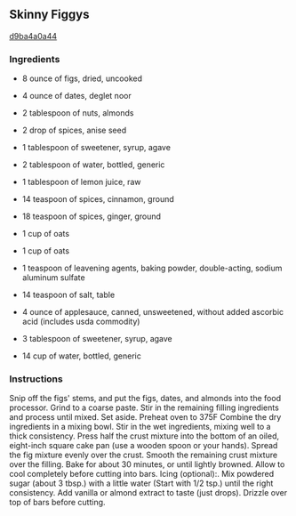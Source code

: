 ## Skinny Figgys

[d9ba4a0a44](http://www.food.com/recipe/skinny-figgys-363050)

### Ingredients

 - 8 ounce of figs, dried, uncooked

 - 4 ounce of dates, deglet noor

 - 2 tablespoon of nuts, almonds

 - 2 drop of spices, anise seed

 - 1 tablespoon of sweetener, syrup, agave

 - 2 tablespoon of water, bottled, generic

 - 1 tablespoon of lemon juice, raw

 - 14 teaspoon of spices, cinnamon, ground

 - 18 teaspoon of spices, ginger, ground

 - 1 cup of oats

 - 1 cup of oats

 - 1 teaspoon of leavening agents, baking powder, double-acting, sodium aluminum sulfate

 - 14 teaspoon of salt, table

 - 4 ounce of applesauce, canned, unsweetened, without added ascorbic acid (includes usda commodity)

 - 3 tablespoon of sweetener, syrup, agave

 - 14 cup of water, bottled, generic

### Instructions

Snip off the figs' stems, and put the figs, dates, and almonds into the food processor. Grind to a coarse paste. Stir in the remaining filling ingredients and process until mixed. Set aside. Preheat oven to 375F Combine the dry ingredients in a mixing bowl. Stir in the wet ingredients, mixing well to a thick consistency. Press half the crust mixture into the bottom of an oiled, eight-inch square cake pan (use a wooden spoon or your hands). Spread the fig mixture evenly over the crust. Smooth the remaining crust mixture over the filling. Bake for about 30 minutes, or until lightly browned. Allow to cool completely before cutting into bars. Icing (optional):. Mix powdered sugar (about 3 tbsp.) with a little water (Start with 1/2 tsp.) until the right consistency. Add vanilla or almond extract to taste (just drops). Drizzle over top of bars before cutting.